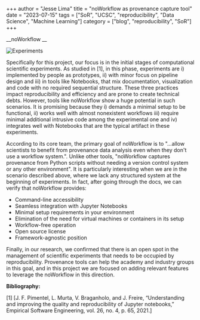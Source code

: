 +++
author = "Jesse Lima"
title = "noWorkflow as provenance capture tool"
date = "2023-07-15"
tags = ["SoR", "UCSC", "reproducibility", "Data Science", "Machine Learning"]
category = ["blog", "reproducibility", "SoR"]
+++

__noWorkflow __

![Experiments](/images/noworkflow.png)

Specifically for this project, our focus is in the initial stages of computational scientific experiments. As studied in [1], in this phase, experiments are i) implemented by people as prototypes, ii) with minor focus on pipeline design and iii) in tools like Notebooks, that mix documentation, visualization and code with no required sequential structure. These three practices impact reproducibility and efficiency and are prone to create technical debts. However, tools like noWorkflow show a huge potential in such scenarios. It is promising because they i) demands a minimal setup to be functional, ii) works well with almost nonexistent workflows iii) require minimal additional intrusive code among the experimental one and iv) integrates well with Notebooks that are the typical artifact in these experiments.

According to its core team, the primary goal of noWorkflow is to "...allow scientists to benefit from provenance data analysis even when they don't use a workflow system.". Unlike other tools, "noWorkflow captures provenance from Python scripts without needing a version control system or any other environment". It is particularly interesting when we are in the scenario described above, where we lack any structured system at the beginning of experiments. In fact, after going through the docs, we can verify that noWorkflow provides:

* Command-line accessibility
* Seamless integration with Jupyter Notebooks
* Minimal setup requirements in your environment
* Elimination of the need for virtual machines or containers in its setup
* Workflow-free operation
* Open source license
* Framework-agnostic position

Finally, in our research, we confirmed that there is an open spot in the management of scientific experiments that needs to be occupied by reproducibility. Provenance tools can help the academy and industry groups in this goal, and in this project we are focused on adding relevant features to leverage the noWorkflow in this direction.

**Bibliography:**

[1] [J. F. Pimentel, L. Murta, V. Braganholo, and J. Freire, “Understanding and improving the quality and reproducibility of Jupyter notebooks,” Empirical Software Engineering, vol. 26, no. 4, p. 65, 2021.]
